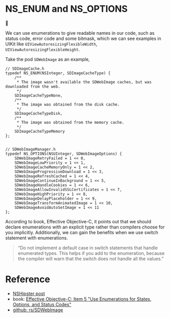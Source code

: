 # NS_ENUM and NS_OPTIONS
:notebook:  

We can use enumerations to give readable names in our code, such as status code, error code and some bitmask, which we can see examples in UIKit like `UIViewAutoresizingFlexibleWidth`, `UIViewAutoresizingFlexibleHeight`.

Take the pod `SDWebImage` as an example,
```Objc
// SDImageCache.h
typedef NS_ENUM(NSInteger, SDImageCacheType) {
    /**
     * The image wasn't available the SDWebImage caches, but was downloaded from the web.
     */
    SDImageCacheTypeNone,
    /**
     * The image was obtained from the disk cache.
     */
    SDImageCacheTypeDisk,
    /**
     * The image was obtained from the memory cache.
     */
    SDImageCacheTypeMemory
};


// SDWebImageManager.h
typedef NS_OPTIONS(NSUInteger, SDWebImageOptions) {
    SDWebImageRetryFailed = 1 << 0,
    SDWebImageLowPriority = 1 << 1,
    SDWebImageCacheMemoryOnly = 1 << 2,
    SDWebImageProgressiveDownload = 1 << 3,
    SDWebImageRefreshCached = 1 << 4,
    SDWebImageContinueInBackground = 1 << 5,
    SDWebImageHandleCookies = 1 << 6,
    SDWebImageAllowInvalidSSLCertificates = 1 << 7,
    SDWebImageHighPriority = 1 << 8,
    SDWebImageDelayPlaceholder = 1 << 9,
    SDWebImageTransformAnimatedImage = 1 << 10,
    SDWebImageAvoidAutoSetImage = 1 << 11
};
```

According to book, Effective Objective-C, it points out that we should declare enumerations with an explicit type rather than compilers choose for you implicitly.
Additionally, we can gain the benefits when we use switch statement with enumerations.
> “Do not implement a default case in switch statements that handle enumerated types. This helps if you add to the enumeration, because the compiler will warn that the switch does not handle all the values.”

# Reference
* [NSHipster post](http://nshipster.com/ns_enum-ns_options/)
* book: [Effective Objective-C: Item 5 "Use Enumerations for States, Options, and Status Codes"](http://www.amazon.com/Effective-Objective-C-2-0-Specific-Development/dp/0321917014)
* [github: rs/SDWebImage](https://github.com/rs/SDWebImage)
